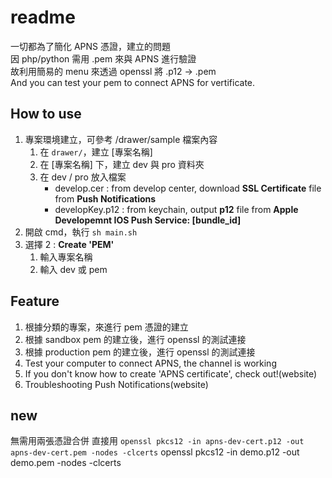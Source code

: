 # readme

一切都為了簡化 APNS 憑證，建立的問題  
因 php/python 需用 .pem 來與 APNS 進行驗證  
故利用簡易的 menu 來透過 openssl 將 .p12 -> .pem  
And you can test your pem to connect APNS for vertificate.

## How to use

1. 專案環境建立，可參考 /drawer/sample 檔案內容
	1. 在 `drawer/`，建立 [專案名稱]
	2. 在 [專案名稱] 下，建立 dev 與 pro 資料夾
	3. 在 dev / pro 放入檔案
		- develop.cer : from develop center, download **SSL Certificate** file from **Push Notifications**
		- developKey.p12 : from keychain, output **p12** file from **Apple Developemnt IOS Push Service: [bundle_id]**
2. 開啟 cmd，執行 `sh main.sh`
3. 選擇 2 : **Create 'PEM'**
	1. 輸入專案名稱
	2. 輸入 dev 或 pem

## Feature

1. 根據分類的專案，來進行 pem 憑證的建立
2. 根據 sandbox pem 的建立後，進行 openssl 的測試連接
3. 根據 production pem 的建立後，進行 openssl 的測試連接
4. Test your computer to connect APNS, the channel is working
5. If you don't know how to create 'APNS certificate', check out!(website)
6. Troubleshooting Push Notifications(website)

## new 

無需用兩張憑證合併
直接用 `openssl pkcs12 -in apns-dev-cert.p12 -out apns-dev-cert.pem -nodes -clcerts`
openssl pkcs12 -in demo.p12 -out demo.pem -nodes -clcerts